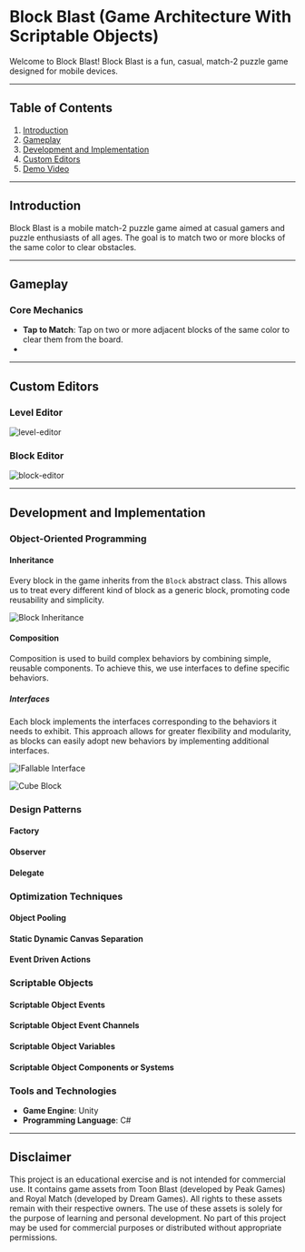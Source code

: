 # Block Blast (Game Architecture With Scriptable Objects)

Welcome to Block Blast! Block Blast is a fun, casual, match-2 puzzle game designed for mobile devices.

---

## Table of Contents

1. [Introduction](#introduction)
2. [Gameplay](#gameplay)
3. [Development and Implementation](#development-and-implementation)
4. [Custom Editors](#custom-editors)
5. [Demo Video](https://drive.google.com/file/d/1yX0myTz7z-EOYZnpIXJnje3M-4l2IJnX/view?usp=sharing)
   
---

## Introduction

Block Blast is a mobile match-2 puzzle game aimed at casual gamers and puzzle enthusiasts of all ages. The goal is to match two or more blocks of the same color to clear obstacles.

---

## Gameplay

### Core Mechanics
- **Tap to Match**: Tap on two or more adjacent blocks of the same color to clear them from the board.
- 
---

## Custom Editors

### Level Editor

![level-editor](https://github.com/sinancemerdogan/Block-Blast/assets/72517285/e4a7230f-ce31-4308-b2ab-326da3af2779)

### Block Editor

![block-editor](https://github.com/sinancemerdogan/Block-Blast/assets/72517285/ce8fab13-e51b-43b0-aa18-30c93a04dd87)

---

## Development and Implementation

### Object-Oriented Programming

#### Inheritance
Every block in the game inherits from the `Block` abstract class. This allows us to treat every different kind of block as a generic block, promoting code reusability and simplicity.

![Block Inheritance](https://github.com/sinancemerdogan/Block-Blast/assets/72517285/59208858-b53e-42eb-952b-c6c270c0e0ce)

#### Composition
Composition is used to build complex behaviors by combining simple, reusable components. To achieve this, we use interfaces to define specific behaviors. 

##### Interfaces
Each block implements the interfaces corresponding to the behaviors it needs to exhibit. This approach allows for greater flexibility and modularity, as blocks can easily adopt new behaviors by implementing additional interfaces.

![IFallable Interface](https://github.com/sinancemerdogan/Block-Blast/assets/72517285/8c23dc9c-7a19-482c-9087-7d9336561229)


![Cube Block](https://github.com/sinancemerdogan/Block-Blast/assets/72517285/57528557-5246-4e63-a569-f8daf97dc75a)


### Design Patterns
#### Factory
#### Observer
#### Delegate

### Optimization Techniques
#### Object Pooling
#### Static Dynamic Canvas Separation
#### Event Driven Actions

### Scriptable Objects
#### Scriptable Object Events
#### Scriptable Object Event Channels
#### Scriptable Object Variables
#### Scriptable Object Components or Systems

### Tools and Technologies
- **Game Engine**: Unity
- **Programming Language**: C#

---

## Disclaimer

This project is an educational exercise and is not intended for commercial use. It contains game assets from Toon Blast (developed by Peak Games) and Royal Match (developed by Dream Games). All rights to these assets remain with their respective owners. The use of these assets is solely for the purpose of learning and personal development. No part of this project may be used for commercial purposes or distributed without appropriate permissions.

